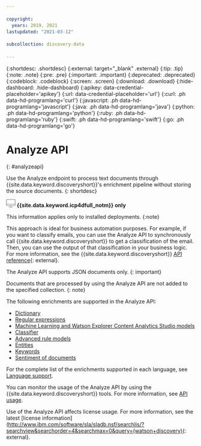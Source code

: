 ```yaml
---

copyright:
  years: 2019, 2021
lastupdated: "2021-03-12"

subcollection: discovery-data

---
```


{:shortdesc: .shortdesc}
{:external: target="_blank" .external}
{:tip: .tip}
{:note: .note}
{:pre: .pre}
{:important: .important}
{:deprecated: .deprecated}
{:codeblock: .codeblock}
{:screen: .screen}
{:download: .download}
{:hide-dashboard: .hide-dashboard}
{:apikey: data-credential-placeholder='apikey'} 
{:url: data-credential-placeholder='url'}
{:curl: .ph data-hd-programlang='curl'}
{:javascript: .ph data-hd-programlang='javascript'}
{:java: .ph data-hd-programlang='java'}
{:python: .ph data-hd-programlang='python'}
{:ruby: .ph data-hd-programlang='ruby'}
{:swift: .ph data-hd-programlang='swift'}
{:go: .ph data-hd-programlang='go'}

# Analyze API
{: #analyzeapi}

Use the Analyze endpoint to process text documents through {{site.data.keyword.discoveryshort}}'s enrichment pipeline without storing the source documents.
{: shortdesc}

![Cloud Pak for Data only](images/desktop.png) **{{site.data.keyword.icp4dfull_notm}} only**

This information applies only to installed deployments.
{:note}

This approach is ideal for business automation purposes. For example, if you want to classify emails, you can use the Analyze API to synchronously call {{site.data.keyword.discoveryshort}} to get a classification of the email. Then, you can use the output of that classification in your business logic. For more information, see the {{site.data.keyword.discoveryshort}} [API reference](https://{DomainName}/apidocs/discovery-data#analyzedocument){: external}.

The Analyze API supports JSON documents only.
{: important}

Documents that are processed by using the Analyze API are not added to the specified collection.
{: note}

The following enrichments are supported in the Analyze API:

  -  [Dictionary](/docs/discovery-data?topic=discovery-data-create-enrichments#dictionary-enrichment)
  -  [Regular expressions](/docs/discovery-data?topic=discovery-data-create-enrichments#characterpattern-enrichment)
  -  [Machine Learning and Watson Explorer Content Analytics Studio models](/docs/discovery-data?topic=discovery-data-create-enrichments#machinelearning-enrichment)
  -  [Classifier](/docs/discovery-data?topic=discovery-data-create-enrichments#classifier-enrichment)
  -  [Advanced rule models](/docs/discovery-data?topic=discovery-data-create-enrichments#advanced-rules)
  -  [Entities](/docs/discovery-data?topic=discovery-data-create-enrichments#entities)
  -  [Keywords](/docs/discovery-data?topic=discovery-data-create-enrichments#keywords)
  -  [Sentiment of documents](/docs/discovery-data?topic=discovery-data-create-enrichments#sentiment)

For the complete list of the enrichments supported in each language, see [Language support](/docs/discovery-data?topic=discovery-data-language-support). 

You can monitor the usage of the Analyze API by using the {{site.data.keyword.discoveryshort}} tools. For more information, see [API usage](/docs/discovery-data?topic=discovery-data-projects#api-usage).

Use of the Analyze API affects license usage. For more information, see the latest [license information](http://www.ibm.com/software/sla/sladb.nsf/searchlis/?searchview&searchorder=4&searchmax=0&query=(watson+discovery){: external}.